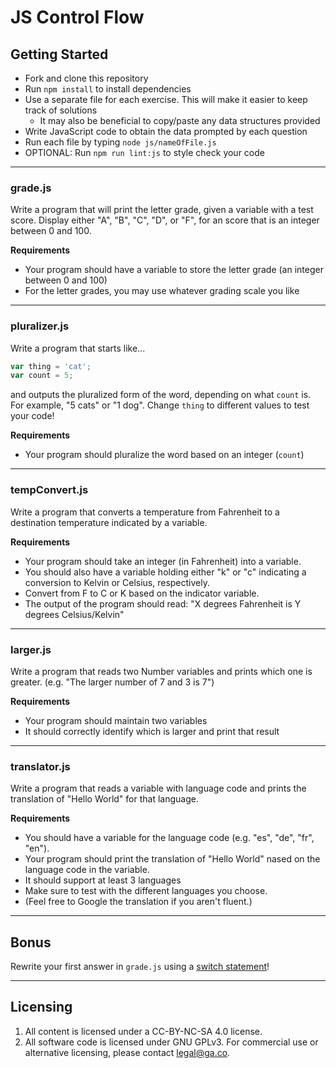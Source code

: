# JS Control Flow

## Getting Started
* Fork and clone this repository
* Run `npm install` to install dependencies
* Use a separate file for each exercise. This will make it easier to keep track of solutions
  * It may also be beneficial to copy/paste any data structures provided
* Write JavaScript code to obtain the data prompted by each question
* Run each file by typing `node js/nameOfFile.js`
* OPTIONAL: Run `npm run lint:js` to style check your code

---

### grade.js
Write a program that will print the letter grade, given a variable with a test score. Display either "A", "B", "C", "D", or "F", for an score that is an integer between 0 and 100.

**Requirements**
* Your program should have a variable to store the letter grade (an integer between 0 and 100)
* For the letter grades, you may use whatever grading scale you like

---

### pluralizer.js
Write a program that starts like...

```js
var thing = 'cat';
var count = 5;
```
and outputs the pluralized form of the word, depending on what `count` is. For example, "5 cats" or "1 dog". Change `thing` to different values to test your code!

**Requirements**
* Your program should pluralize the word based on an integer (`count`)

---

### tempConvert.js
Write a program that converts a temperature from Fahrenheit to a destination temperature indicated by a variable.

**Requirements**
* Your program should take an integer (in Fahrenheit) into a variable.
* You should also have a variable holding either "k" or "c" indicating a conversion to Kelvin or Celsius, respectively.
* Convert from F to C or K based on the indicator variable.
* The output of the program should read: "X degrees Fahrenheit is Y degrees Celsius/Kelvin"

---

### larger.js
Write a program that reads two Number variables and prints which one is greater. (e.g. "The larger number of 7 and 3 is 7")

**Requirements**
* Your program should maintain two variables
* It should correctly identify which is larger and print that result

---

### translator.js
Write a program that reads a variable with language code and prints the translation of "Hello World" for that language.

**Requirements**
* You should have a variable for the language code (e.g. "es", "de", "fr", "en").
* Your program should print the translation of "Hello World" nased on the language code in the variable.
* It should support at least 3 languages
* Make sure to test with the different languages you choose.
* (Feel free to Google the translation if you aren't fluent.)

---

## Bonus

Rewrite your first answer in `grade.js` using a [switch statement](https://developer.mozilla.org/en-US/docs/Web/JavaScript/Reference/Statements/switch)! 

---

## Licensing
1. All content is licensed under a CC-BY-NC-SA 4.0 license.
2. All software code is licensed under GNU GPLv3. For commercial use or alternative licensing, please contact legal@ga.co.
